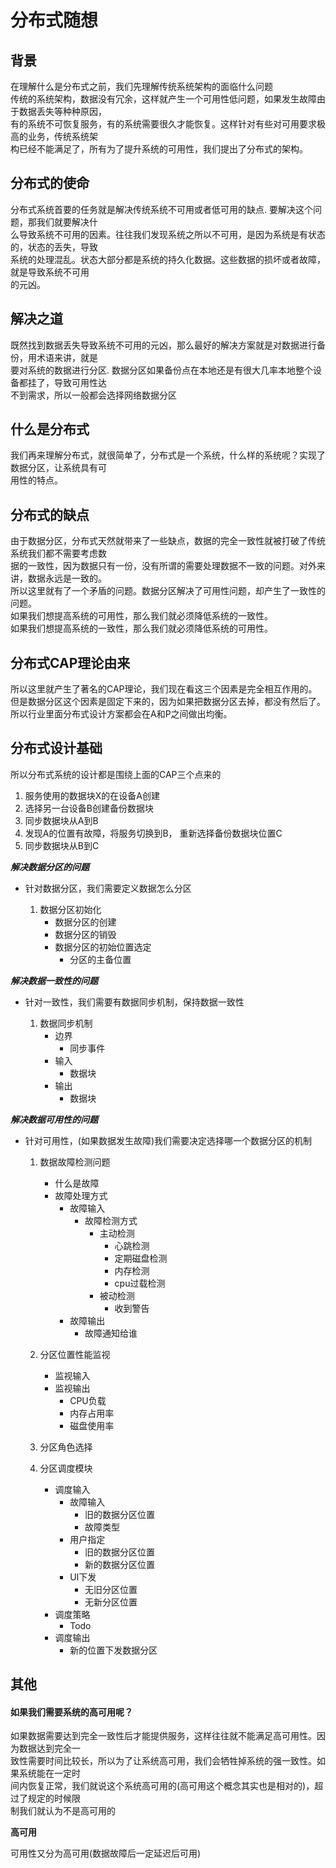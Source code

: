 # 分布式随想

## 背景

在理解什么是分布式之前，我们先理解传统系统架构的面临什么问题  
传统的系统架构，数据没有冗余，这样就产生一个可用性低问题，如果发生故障由于数据丢失等种种原因，  
有的系统不可恢复服务，有的系统需要很久才能恢复。这样针对有些对可用要求极高的业务，传统系统架   
构已经不能满足了，所有为了提升系统的可用性，我们提出了分布式的架构。

## 分布式的使命

分布式系统首要的任务就是解决传统系统不可用或者低可用的缺点. 要解决这个问题，那我们就要解决什   
么导致系统不可用的因素。往往我们发现系统之所以不可用，是因为系统是有状态的，状态的丢失，导致  
系统的处理混乱。状态大部分都是系统的持久化数据。这些数据的损坏或者故障，就是导致系统不可用  
的元凶。

## 解决之道

既然找到数据丢失导致系统不可用的元凶，那么最好的解决方案就是对数据进行备份，用术语来讲，就是  
要对系统的数据进行分区. 数据分区如果备份点在本地还是有很大几率本地整个设备都挂了，导致可用性达  
不到需求，所以一般都会选择网络数据分区

## 什么是分布式
我们再来理解分布式，就很简单了，分布式是一个系统，什么样的系统呢？实现了数据分区，让系统具有可  
用性的特点。

## 分布式的缺点
由于数据分区，分布式天然就带来了一些缺点，数据的完全一致性就被打破了传统系统我们都不需要考虑数  
据的一致性，因为数据只有一份，没有所谓的需要处理数据不一致的问题。对外来讲，数据永远是一致的。  
所以这里就有了一个矛盾的问题。数据分区解决了可用性问题，却产生了一致性的问题。  
如果我们想提高系统的可用性，那么我们就必须降低系统的一致性。  
如果我们想提高系统的一致性，那么我们就必须降低系统的可用性。  

## 分布式CAP理论由来
所以这里就产生了著名的CAP理论，我们现在看这三个因素是完全相互作用的。  
但是数据分区这个因素是固定下来的，因为如果把数据分区去掉，都没有然后了。  
所以行业里面分布式设计方案都会在A和P之间做出均衡。

## 分布式设计基础

所以分布式系统的设计都是围绕上面的CAP三个点来的

1. 服务使用的数据块X的在设备A创建
2. 选择另一台设备B创建备份数据块
3. 同步数据块从A到B
4. 发现A的位置有故障，将服务切换到B， 重新选择备份数据块位置C
5. 同步数据块从B到C

***解决数据分区的问题*** 

* 针对数据分区，我们需要定义数据怎么分区

	1. 数据分区初始化
		* 数据分区的创建
		* 数据分区的销毁
		* 数据分区的初始位置选定
			* 分区的主备位置

***解决数据一致性的问题*** 

* 针对一致性，我们需要有数据同步机制，保持数据一致性

	1. 数据同步机制
		* 边界
			* 同步事件
		* 输入
			* 数据块
		* 输出
			* 数据块

***解决数据可用性的问题***

* 针对可用性，(如果数据发生故障)我们需要决定选择哪一个数据分区的机制

	1. 数据故障检测问题
		* 什么是故障
		* 故障处理方式
			* 故障输入
				* 故障检测方式
					* 主动检测
						* 心跳检测
						* 定期磁盘检测
						* 内存检测
						* cpu过载检测
					* 被动检测
						* 收到警告
			* 故障输出
				* 故障通知给谁

	2. 分区位置性能监视	
		* 监视输入
		* 监视输出
			* CPU负载
			* 内存占用率
			* 磁盘使用率
		
	2. 分区角色选择
	
	3. 分区调度模块
		* 调度输入
			* 故障输入
				* 旧的数据分区位置
				* 故障类型
			* 用户指定
				* 旧的数据分区位置
				* 新的数据分区位置
			* UI下发
				* 无旧分区位置
				* 无新分区位置
		* 调度策略
			* Todo
		* 调度输出
			* 新的位置下发数据分区
		


## 其他
#### 如果我们需要系统的高可用呢？
如果数据需要达到完全一致性后才能提供服务，这样往往就不能满足高可用性。因为数据达到完全一  
致性需要时间比较长，所以为了让系统高可用，我们会牺牲掉系统的强一致性。如果系统能在一定时  
间内恢复正常，我们就说这个系统高可用的(高可用这个概念其实也是相对的)，超过了规定的时候限  
制我们就认为不是高可用的


**高可用**

可用性又分为高可用(数据故障后一定延迟后可用)



